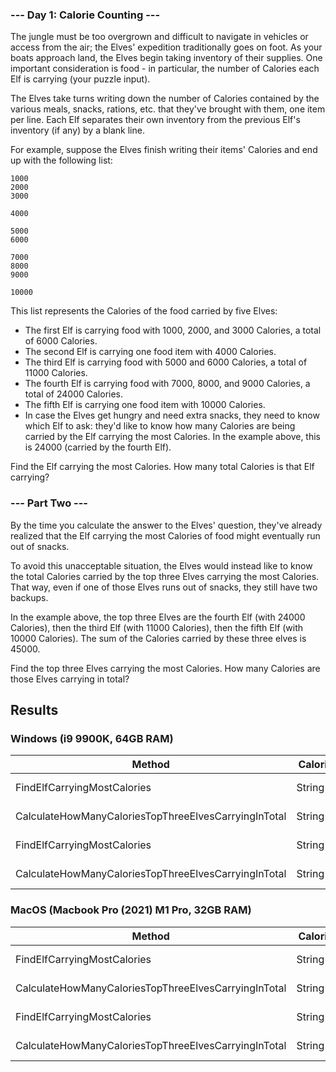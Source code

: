 ### --- Day 1: Calorie Counting ---
The jungle must be too overgrown and difficult to navigate in vehicles or access from the air; the Elves' expedition traditionally goes on foot. As your boats approach land, the Elves begin taking inventory of their supplies. One important consideration is food - in particular, the number of Calories each Elf is carrying (your puzzle input).


The Elves take turns writing down the number of Calories contained by the various meals, snacks, rations, etc. that they've brought with them, one item per line. Each Elf separates their own inventory from the previous Elf's inventory (if any) by a blank line.


For example, suppose the Elves finish writing their items' Calories and end up with the following list:
```
1000
2000
3000

4000

5000
6000

7000
8000
9000

10000

```
This list represents the Calories of the food carried by five Elves:
* The first Elf is carrying food with 1000, 2000, and 3000 Calories, a total of 6000 Calories.
* The second Elf is carrying one food item with 4000 Calories.
* The third Elf is carrying food with 5000 and 6000 Calories, a total of 11000 Calories.
* The fourth Elf is carrying food with 7000, 8000, and 9000 Calories, a total of 24000 Calories.
* The fifth Elf is carrying one food item with 10000 Calories.
* In case the Elves get hungry and need extra snacks, they need to know which Elf to ask: they'd like to know how many Calories are being carried by the Elf carrying the most Calories. In the example above, this is 24000 (carried by the fourth Elf).

Find the Elf carrying the most Calories. How many total Calories is that Elf carrying?

### --- Part Two ---
By the time you calculate the answer to the Elves' question, they've already realized that the Elf carrying the most Calories of food might eventually run out of snacks.

To avoid this unacceptable situation, the Elves would instead like to know the total Calories carried by the top three Elves carrying the most Calories. That way, even if one of those Elves runs out of snacks, they still have two backups.

In the example above, the top three Elves are the fourth Elf (with 24000 Calories), then the third Elf (with 11000 Calories), then the fifth Elf (with 10000 Calories). The sum of the Calories carried by these three elves is 45000.

Find the top three Elves carrying the most Calories. How many Calories are those Elves carrying in total?

## Results
### Windows (i9 9900K, 64GB RAM)
| Method                                               | CaloriesList |        Mean |     Error |    StdDev |   Gen0 | Allocated |
|------------------------------------------------------|--------------|------------:|----------:|----------:|-------:|----------:|
| FindElfCarryingMostCalories                          | String[15]   |    273.3 ns |   4.15 ns |   3.88 ns | 0.0114 |      96 B |
| CalculateHowManyCaloriesTopThreeElvesCarryingInTotal | String[15]   |    444.0 ns |   7.98 ns |   7.46 ns | 0.0658 |     552 B |
| FindElfCarryingMostCalories                          | String[2245] | 36,977.8 ns | 229.49 ns | 191.64 ns |      - |      96 B |
| CalculateHowManyCaloriesTopThreeElvesCarryingInTotal | String[2245] | 41,104.6 ns | 511.49 ns | 453.42 ns | 0.7324 |    6528 B |

### MacOS (Macbook Pro (2021) M1 Pro, 32GB RAM)
| Method                                               | CaloriesList |        Mean |    Error |   StdDev |   Gen0 | Allocated |
|------------------------------------------------------|--------------|------------:|---------:|---------:|-------:|----------:|
| FindElfCarryingMostCalories                          | String[15]   |    206.8 ns |  0.34 ns |  0.30 ns | 0.0153 |      96 B |
| CalculateHowManyCaloriesTopThreeElvesCarryingInTotal | String[15]   |    347.9 ns |  3.82 ns |  3.38 ns | 0.0877 |     552 B |
| FindElfCarryingMostCalories                          | String[2245] | 26,530.4 ns | 52.90 ns | 49.48 ns |      - |      96 B |
| CalculateHowManyCaloriesTopThreeElvesCarryingInTotal | String[2245] | 29,228.3 ns | 77.54 ns | 72.54 ns | 1.0376 |    6528 B |


